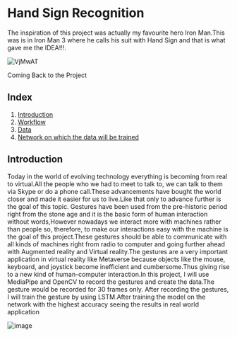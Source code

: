 # Hand Sign Recognition 

The inspiration of this project was actually my favourite hero Iron Man.This was is in Iron Man 3 where he calls his suit with Hand Sign and  that is what gave me the IDEA!!!.

![VjMwAT](https://user-images.githubusercontent.com/73626462/161976138-6e667337-c4b0-4934-9a7e-b36c71cca5c7.gif)

Coming Back to the Project 

## Index
1. [Introduction](#Introduction)
2. [Workflow](#Workflow)
3. [Data](#Data)
4. [Network on which the data will be trained](#Network-on-which-the-data-will-be-trained)

## Introduction
Today in the world of evolving technology everything is becoming from real to virtual.All the people who we had to meet to talk to, we can talk to them via Skype or do a phone call.These advancements have bought the world closer and made it easier for us to live.Like that only to advance further is the goal of this topic.
Gestures have been used from the pre-historic period right from the stone age and  it is the basic form of human interaction without words,However nowadays we interact more with machines rather than people so, therefore, to make our interactions easy with the machine is the goal of this project.These gestures should be able to communicate with all kinds of machines right from radio to computer and going further ahead with Augmented reality and Virtual reality.The gestures are a very important application in virtual reality like Metaverse because objects like the mouse, keyboard, and joystick become inefficient and cumbersome.Thus giving rise to a new kind of human-computer interaction.In this project, I will use MediaPipe and OpenCV to record the gestures and create the data.The gesture would be recorded for 30 frames only.
After recording the gestures, I will train the gesture by using LSTM.After training the model on the network with the highest accuracy seeing the results in real world application  

![image](https://user-images.githubusercontent.com/73626462/161986622-8763f1b4-8db9-47b0-8bd5-44fe09ae8170.png)


